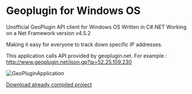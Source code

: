 # Geoplugin for Windows OS
Unofficial GeoPlugin API client for Windows OS Written in C#.NET
Working on a Net Framework version v4.5.2

Making it easy for everyone to track down specific IP addresses.

This application calls API provided by geoplugin.net. For example : http://www.geoplugin.net/json.gp?ip=52.25.109.230

![GeoPluginApplication](https://i.ibb.co/qJKdnbZ/app.png "Photo of application")

[Download already compiled project](https://github.com/jolovicsharp/geoplugin/releases)
